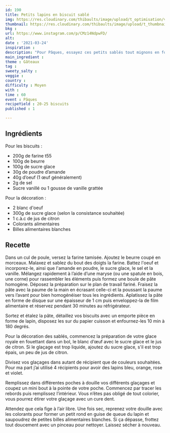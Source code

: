 ```yaml
---
id: 190
title: Petits lapins en biscuit sablé
img: https://res.cloudinary.com/thibaults/image/upload/t_optimisation/v1616702173/Recipes/20210324_lapins_biscuit_sables.jpg
thumbnail: https://res.cloudinary.com/thibaults/image/upload/t_thumbnail_josie/v1616702173/Recipes/20210324_lapins_biscuit_sables.jpg
bkg : 
url: https://www.instagram.com/p/CMz14NdpwFD/
alt: 
date : '2021-03-24'
inspiration : 
description: "Pour Pâques, essayez ces petits sablés tout mignons en forme de lapin."
main_ingredient : 
theme : Gâteaux
tag : 
sweety_salty : 
veggie : 
country : 
difficulty : Moyen
with : 
time : 60
event : Pâques
recipeYield : 20-25 biscuits
published : 1

---
```


## Ingrédients
Pour les biscuits :
 - 200g de farine t55
 - 100g de beurre
 - 100g de sucre glace
 - 30g de poudre d’amande
 - 40g d’oeuf (1 œuf généralement)
 - 2g de sel
 - Sucre vanillé ou 1 gousse de vanille grattée

Pour la décoration :
 - 2 blanc d'oeuf
 - 300g de sucre glace (selon la consistance souhaitée)
 - 1 c.à.c de jus de citron
 - Colorants alimentaires
 - Billes alimentaires blanches

## Recette
Dans un cul de poule, versez la farine tamisée. Ajoutez le beurre coupé en morceaux. Malaxez et sablez du bout des doigts la farine. Battez l'oeuf et incorporez-le, ainsi que l'amande en poudre, le sucre glace, le sel et la vanille. Mélangez rapidement à l’aide d’une maryse (ou une spatule en bois, une corne) pour rassembler les éléments puis formez une boule de pâte homogène. Déposez la préparation sur le plan de travail fariné. Fraisez la pâte avec la paume de la main en écrasant celle-ci et la poussant la paume vers l’avant pour bien homogénéiser tous les ingrédients. Aplatissez la pâte en forme de disque sur une épaisseur de 1 cm puis enveloppez-la de film alimentaire et réservez pendant 30 minutes au réfrigérateur.

Sortez et étalez la pâte, détaillez vos biscuits avec un emporte pièce en forme de lapin, disposez les sur du papier cuisson et enfournez-les 10 min à 180 degrés.

Pour la décoration des sablés, commencez la préparation de votre glace royale en fouettant dans un bol, le blanc d’œuf avec le sucre glace et le jus de citron. Si le glaçage est trop liquide, ajoutez du sucre glace, s'il est trop épais, un peu de jus de citron.

Divisez vos glaçages dans autant de récipient que de couleurs souhaitées. Pour ma part j’ai utilisé 4 récipients pour avoir des lapins bleu, orange, rose et violet.

Remplissez dans différentes poches à douille vos différents glaçages et coupez un mini bout à la pointe de votre poche. Commencez par tracer les rebords puis remplissez l’intérieur. Vous n’êtes pas obligé de tout colorier, vous pourrez étirer votre glaçage avec un cure dent.

Attendez que cela fige à l’air libre. Une fois sec, reprenez votre douille avec les colorants pour former un petit rond en guise de queue du lapin et saupoudrez de petites billes alimentaires blanches. Si ça dépasse, frottez tout doucement avec un pinceau pour nettoyer. Laissez sécher à nouveau.
